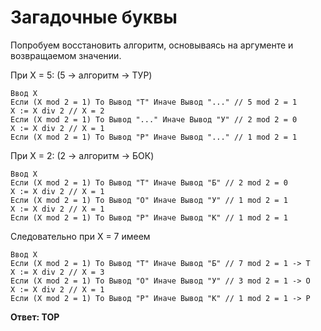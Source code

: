 # Загадочные буквы 

Попробуем восстановить алгоритм, основываясь на аргументе и возвращаемом значении.

При X = 5: (5  -> алгоритм -> ТУР)
```
Ввод X
Если (X mod 2 = 1) То Вывод "Т" Иначе Вывод "..." // 5 mod 2 = 1
Х := X div 2 // X = 2
Если (X mod 2 = 1) То Вывод "..." Иначе Вывод "У" // 2 mod 2 = 0
Х := X div 2 // X = 1
Если (X mod 2 = 1) То Вывод "Р" Иначе Вывод "..." // 1 mod 2 = 1
```

При X = 2: (2  -> алгоритм -> БОК)

```
Ввод X
Если (X mod 2 = 1) То Вывод "Т" Иначе Вывод "Б" // 2 mod 2 = 0
Х := X div 2 // X = 1
Если (X mod 2 = 1) То Вывод "О" Иначе Вывод "У" // 1 mod 2 = 1
Х := X div 2 // X = 1
Если (X mod 2 = 1) То Вывод "Р" Иначе Вывод "К" // 1 mod 2 = 1
```

Следовательно при X = 7 имеем

```
Ввод X
Если (X mod 2 = 1) То Вывод "Т" Иначе Вывод "Б" // 7 mod 2 = 1 -> T
Х := X div 2 // X = 3
Если (X mod 2 = 1) То Вывод "О" Иначе Вывод "У" // 3 mod 2 = 1 -> О
Х := X div 2 // X = 1
Если (X mod 2 = 1) То Вывод "Р" Иначе Вывод "К" // 1 mod 2 = 1 -> Р
```

**Ответ: ТОР**